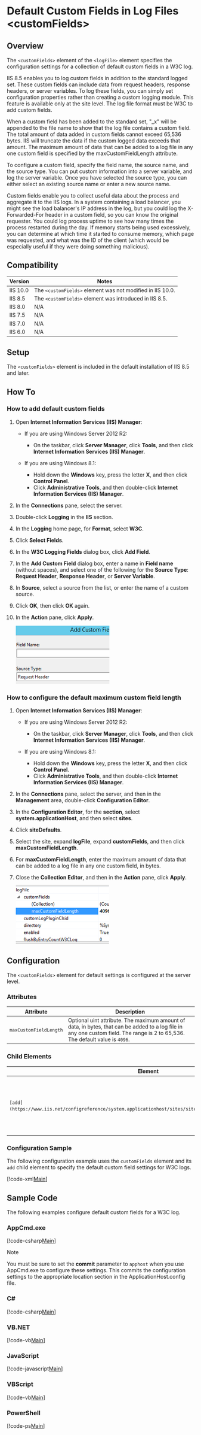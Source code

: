 Default Custom Fields in Log Files &lt;customFields&gt;
====================
<a id="001"></a>
## Overview

The `<customFields>` element of the `<logFile>` element specifies the configuration settings for a collection of default custom fields in a W3C log.

IIS 8.5 enables you to log custom fields in addition to the standard logged set. These custom fields can include data from request headers, response headers, or server variables. To log these fields, you can simply set configuration properties rather than creating a custom logging module. This feature is available only at the site level. The log file format must be W3C to add custom fields.

When a custom field has been added to the standard set, "\_x" will be appended to the file name to show that the log file contains a custom field. The total amount of data added in custom fields cannot exceed 65,536 bytes. IIS will truncate the data if the custom logged data exceeds that amount. The maximum amount of data that can be added to a log file in any one custom field is specified by the maxCustomFieldLength attribute.

To configure a custom field, specify the field name, the source name, and the source type. You can put custom information into a server variable, and log the server variable. Once you have selected the source type, you can either select an existing source name or enter a new source name.

Custom fields enable you to collect useful data about the process and aggregate it to the IIS logs. In a system containing a load balancer, you might see the load balancer's IP address in the log, but you could log the X-Forwarded-For header in a custom field, so you can know the original requester. You could log process uptime to see how many times the process restarted during the day. If memory starts being used excessively, you can determine at which time it started to consume memory, which page was requested, and what was the ID of the client (which would be especially useful if they were doing something malicious).
 
<a id="002"></a>
## Compatibility

| Version | Notes |
| --- | --- |
| IIS 10.0 | The `<customFields>` element was not modified in IIS 10.0. |
| IIS 8.5 | The `<customFields>` element was introduced in IIS 8.5. |
| IIS 8.0 | N/A |
| IIS 7.5 | N/A |
| IIS 7.0 | N/A |
| IIS 6.0 | N/A |

<a id="003"></a>
## Setup

The `<customFields>` element is included in the default installation of IIS 8.5 and later.

<a id="004"></a>
## How To

### How to add default custom fields

1. Open **Internet Information Services (IIS) Manager**: 

    - If you are using Windows Server 2012 R2: 

        - On the taskbar, click **Server Manager**, click **Tools**, and then click **Internet Information Services (IIS) Manager**.
    - If you are using Windows 8.1: 

        - Hold down the **Windows** key, press the letter **X**, and then click **Control Panel**.
        - Click **Administrative Tools**, and then double-click **Internet Information Services (IIS) Manager**.
2. In the **Connections** pane, select the server.
3. Double-click **Logging** in the **IIS** section.
4. In the **Logging** home page, for **Format**, select **W3C**.
5. Click **Select Fields**.
6. In the **W3C Logging Fields** dialog box, click **Add Field**.
7. In the **Add Custom Field** dialog box, enter a name in **Field name** (without spaces), and select one of the following for the **Source Type**: **Request Header**, **Response Header**, or **Server Variable**.
8. In **Source**, select a source from the list, or enter the name of a custom source.
9. Click **OK**, then click **OK** again.
10. In the **Action** pane, click **Apply**.  
  
    [![](index/_static/image2.png)](index/_static/image1.png)

### How to configure the default maximum custom field length

1. Open **Internet Information Services (IIS) Manager**: 

    - If you are using Windows Server 2012 R2: 

        - On the taskbar, click **Server Manager**, click **Tools**, and then click **Internet Information Services (IIS) Manager**.
    - If you are using Windows 8.1: 

        - Hold down the **Windows** key, press the letter **X**, and then click **Control Panel**.
        - Click **Administrative Tools**, and then double-click **Internet Information Services (IIS) Manager**.
2. In the **Connections** pane, select the server, and then in the **Management** area, double-click **Configuration Editor**.
3. In the **Configuration Editor**, for the **section**, select **system.applicationHost**, and then select **sites**.
4. Click **siteDefaults**.
5. Select the site, expand **logFile**, expand **customFields**, and then click **maxCustomFieldLength**.
6. For **maxCustomFieldLength**, enter the maximum amount of data that can be added to a log file in any one custom field, in bytes.
7. Close the **Collection Editor**, and then in the **Action** pane, click **Apply**.  
  
    [![](index/_static/image4.png)](index/_static/image3.png)

<a id="005"></a>
## Configuration

The `<customFields>` element for default settings is configured at the server level.

### Attributes

| Attribute | Description |
| --- | --- |
| `maxCustomFieldLength` | Optional uint attribute. The maximum amount of data, in bytes, that can be added to a log file in any one custom field. The range is 2 to 65,536. The default value is `4096`. |

### Child Elements

| Element | Description |
| --- | --- |
| `[add](https://www.iis.net/configreference/system.applicationhost/sites/sitedefaults/logfile/customfields/add)` | Optional element. Specifies the configuration settings for default custom fields in a W3C log. |

### Configuration Sample

The following configuration example uses the `customFields` element and its `add` child element to specify the default custom field settings for W3C logs.

[!code-xml[Main](index/samples/sample1.xml)]

<a id="006"></a>
## Sample Code

The following examples configure default custom fields for a W3C log.

### AppCmd.exe

[!code-csharp[Main](index/samples/sample2.cs)]

> [!NOTE]
> You must be sure to set the **commit** parameter to `apphost` when you use AppCmd.exe to configure these settings. This commits the configuration settings to the appropriate location section in the ApplicationHost.config file.

### C#

[!code-csharp[Main](index/samples/sample3.cs)]

### VB.NET

[!code-vb[Main](index/samples/sample4.vb)]

### JavaScript

[!code-javascript[Main](index/samples/sample5.js)]

### VBScript

[!code-vb[Main](index/samples/sample6.vb)]

### PowerShell

[!code-ps[Main](index/samples/sample-0-7.unknown)]